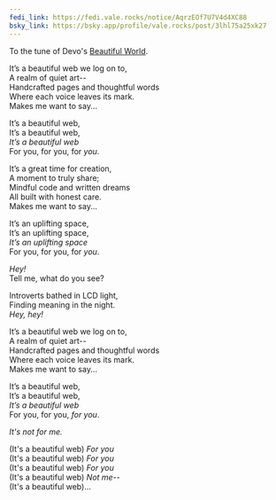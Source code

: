 ```yaml
---
fedi_link: https://fedi.vale.rocks/notice/AqrzEOf7U7V4d4XC88
bsky_link: https://bsky.app/profile/vale.rocks/post/3lhl75a25xk27
---
```


To the tune of Devo's [Beautiful World](https://www.youtube.com/watch?v=56u6g0POvo0).

It’s a beautiful web we log on to,\
A realm of quiet art--\
Handcrafted pages and thoughtful words\
Where each voice leaves its mark.\
Makes me want to say...

It’s a beautiful web,\
It’s a beautiful web,\
_It’s a beautiful web_\
For you, for you, for _you_.

It’s a great time for creation,\
A moment to truly share;\
Mindful code and written dreams\
All built with honest care.\
Makes me want to say...

It’s an uplifting space,\
It’s an uplifting space,\
_It’s an uplifting space_\
For you, for you, for _you_.

_Hey!_\
Tell me, what do you see?

Introverts bathed in LCD light,\
Finding meaning in the night.\
_Hey, hey!_

It’s a beautiful web we log on to,\
A realm of quiet art--\
Handcrafted pages and thoughtful words\
Where each voice leaves its mark.\
Makes me want to say...

It’s a beautiful web,\
It’s a beautiful web,\
_It’s a beautiful web_\
For you, for you, _for you_.

_It's not for me._

(It's a beautiful web) _For you_\
(It's a beautiful web) _For you_\
(It's a beautiful web) _For you_\
(It's a beautiful web) _Not me--_\
(It's a beautiful web)...
